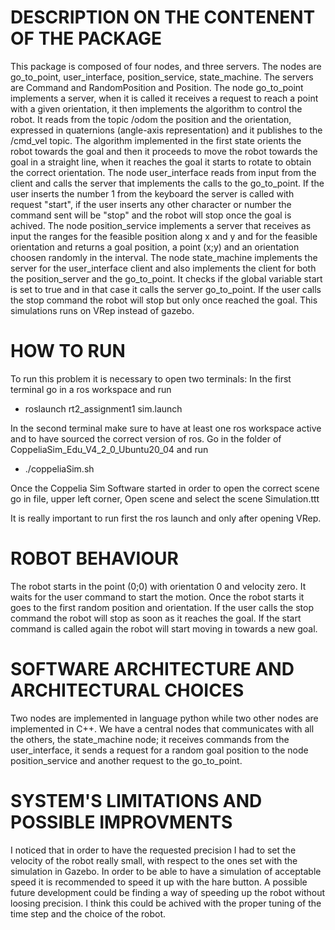 # DESCRIPTION ON THE CONTENENT OF THE PACKAGE
This package is composed of four nodes, and three servers. The nodes are go_to_point, user_interface, position_service, state_machine. The servers are Command and RandomPosition and Position.
The node go_to_point implements a server, when it is called it receives a request to reach a point with a given orientation, it then implements the algorithm to control the robot. It reads from the topic /odom the position and the orientation, expressed in quaternions (angle-axis representation) and it publishes to the /cmd_vel topic. The algorithm implemented in the first state orients the robot towards the goal and then it proceeds to move the robot towards the goal in a straight line, when it reaches the goal it starts to rotate to obtain the correct orientation.
The node user_interface reads from input from the client and calls the server that implements the calls to the go_to_point. If the user inserts the number 1 from the keyboard the server is called with request "start", if the user inserts any other character or number the command sent will be "stop" and the robot will stop once the goal is achived.
The node position_service implements a server that receives as input the ranges for the feasible position along x and y and for the feasible orientation and returns a goal position, a point (x;y) and an orientation choosen randomly in the interval.
The node state_machine implements the server for the user_interface client and also implements the client for both the position_server and the go_to_point. It checks if the global variable start is set to true and in that case it calls the server go_to_point. If the user calls the stop command the robot will stop but only once reached the goal. 
This simulations runs on VRep instead of gazebo.

# HOW TO RUN
To run this problem it is necessary to open two terminals: 
In the first terminal go in a ros workspace and run
- roslaunch rt2_assignment1 sim.launch 

In the second terminal make sure to have at least one ros workspace active and to have sourced the correct version of ros. Go in the folder of CoppeliaSim_Edu_V4_2_0_Ubuntu20_04 and run
- ./coppeliaSim.sh

Once the Coppelia Sim Software started in order to open the correct scene go in file, upper left corner, Open scene and select the scene Simulation.ttt

It is really important to run first the ros launch and only after opening VRep.

# ROBOT BEHAVIOUR
The robot starts in the point (0;0) with orientation 0 and velocity zero. It waits for the user command to start the motion. Once the robot starts it goes to the first random position and orientation. If the user calls the stop command the robot will stop as soon as it reaches the goal. If the start command is called again the robot will start moving in towards a new goal. 

# SOFTWARE ARCHITECTURE AND ARCHITECTURAL CHOICES
Two nodes are implemented in language python while two other nodes are implemented in C++. We have a central nodes that communicates with all the others, the state_machine node; it receives commands from the user_interface, it sends a request for a random goal position to the node position_service and another request to the go_to_point.

# SYSTEM'S LIMITATIONS AND POSSIBLE IMPROVMENTS
I noticed that in order to have the requested precision I had to set the velocity of the robot really small, with respect to the ones set with the simulation in Gazebo. In order to be able to have a simulation of acceptable speed it is recommended to speed it up with the hare button. A possible future development could be finding a way of speeding up the robot without loosing precision. I think this could be achived with the proper tuning of the time step and the choice of the robot. 

